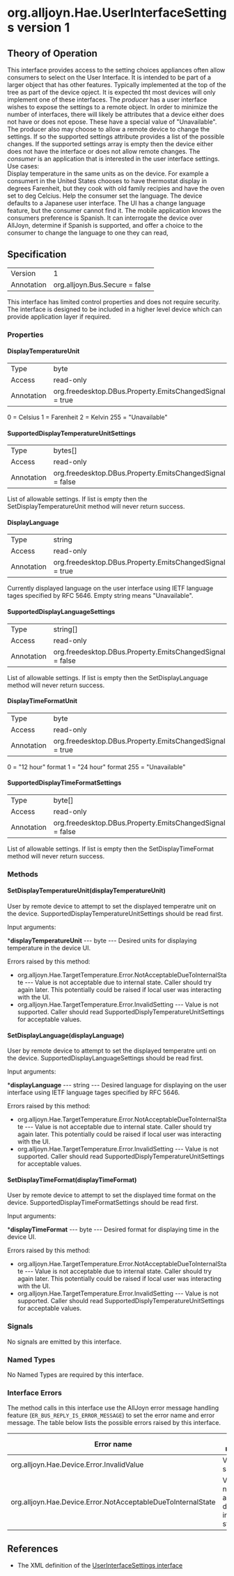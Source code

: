# org.alljoyn.Hae.UserInterfaceSettings version 1

## Theory of Operation


This interface provides access to the setting choices appliances often allow
consumers to select on the User Interface.  It is intended to be part of a 
larger object that has other features.  Typically implemented at the top of the
tree as part of the device opject.  It is expected tht most devices will only 
implement one of these interfaces.
The _producer_ has a user interface wishes to expose the settings to a remote 
object.  In order to minimize the number of interfaces, there will likely be
attributes that a device either does not have or does not epose.  These have a
special value of "Unavailable".  The producer also may choose to allow a remote
device to change the settings.  If so the supported settings attribute provides
a list of the possible changes.  If the supported settings array is empty then
the device either does not have the interface or does not allow remote changes.
The _consumer_ is an application that is interested in the user interface 
settings.  Use cases:  
Display temperature in the same units as on the device.
For example a consumert in the United States chooses to have thermostat display
in degrees Farenheit, but they cook with old family recipies and have the oven
set to deg Celcius.
Help the consumer set the language.
The device defaults to a Japanese user interface.  The UI has a change language
feature, but the consumer cannot find it.  The mobile application knows the 
consumers preference is Spanish. It can interrogate the device over AllJoyn,
determine if Spanish is supported, and offer a choice to the consumer to change
the language to one they can read,

## Specification

|                       |                                                                       |
|-----------------------|-----------------------------------------------------------------------|
| Version               | 1                                                                     |
| Annotation            | org.alljoyn.Bus.Secure = false                                        |

This interface has limited control properties and does not require security.  
The interface is designed to be included in a higher level device which can
provide application layer if required.



### Properties

#### DisplayTemperatureUnit

|                       |                                                                       |
|-----------------------|-----------------------------------------------------------------------|
| Type                  | byte                                                                  |
| Access                | read-only                                                             |
| Annotation            | org.freedesktop.DBus.Property.EmitsChangedSignal = true               |

0 = Celsius
1 = Farenheit
2 = Kelvin
255 = "Unavailable"

#### SupportedDisplayTemperatureUnitSettings

|                       |                                                                       |
|-----------------------|-----------------------------------------------------------------------|
| Type                  | bytes[]                                                               |
| Access                | read-only                                                             |
| Annotation            | org.freedesktop.DBus.Property.EmitsChangedSignal = false              |

List of allowable settings.  If list is empty then the SetDisplayTemperatureUnit
method will never return success.

#### DisplayLanguage

|                       |                                                                       |
|-----------------------|-----------------------------------------------------------------------|
| Type                  | string                                                                  |
| Access                | read-only                                                             |
| Annotation            | org.freedesktop.DBus.Property.EmitsChangedSignal = true               |

Currently displayed language on the user interface using IETF language tages
specified by RFC 5646.  Empty string means "Unavailable".

#### SupportedDisplayLanguageSettings

|                       |                                                                       |
|-----------------------|-----------------------------------------------------------------------|
| Type                  | string[]                                                              |
| Access                | read-only                                                             |
| Annotation            | org.freedesktop.DBus.Property.EmitsChangedSignal = false              |

List of allowable settings.  If list is empty then the SetDisplayLanguage
method will never return success.

#### DisplayTimeFormatUnit

|                       |                                                                       |
|-----------------------|-----------------------------------------------------------------------|
| Type                  | byte                                                                  |
| Access                | read-only                                                             |
| Annotation            | org.freedesktop.DBus.Property.EmitsChangedSignal = true               |

0 = "12 hour" format
1 = "24 hour" format
255 = "Unavailable"


#### SupportedDisplayTimeFormatSettings

|                       |                                                                       |
|-----------------------|-----------------------------------------------------------------------|
| Type                  | byte[]                                                                |
| Access                | read-only                                                             |
| Annotation            | org.freedesktop.DBus.Property.EmitsChangedSignal = false              |

List of allowable settings.  If list is empty then the SetDisplayTimeFormat
method will never return success.

### Methods

#### SetDisplayTemperatureUnit(displayTemperatureUnit)

User by remote device to attempt to set the displayed temperatre unit on the 
device.  SupportedDisplayTemperatureUnitSettings should be read first.

Input arguments:

***displayTemperatureUnit** --- byte --- Desired units for displaying 
temperature in the device UI.

Errors raised by this method:

* org.alljoyn.Hae.TargetTemperature.Error.NotAcceptableDueToInternalState --- 
Value is not acceptable due to internal state.  Caller should try again later.
This potentially could be raised if local user was interacting with the UI.
* org.alljoyn.Hae.TargetTemperature.Error.InvalidSetting --- Value is not 
supported.  Caller should read SupportedDisplyTemperatureUnitSettings for 
acceptable values.

#### SetDisplayLanguage(displayLanguage)

User by remote device to attempt to set the displayed temperatre unti on the 
device.  SupportedDisplayLanguageSettings should be read first.

Input arguments:

***displayLanguage** --- string --- Desired language for displaying on the user
interface using IETF language tages specified by RFC 5646.

Errors raised by this method:

* org.alljoyn.Hae.TargetTemperature.Error.NotAcceptableDueToInternalState --- 
Value is not acceptable due to internal state.  Caller should try again later.
This potentially could be raised if local user was interacting with the UI.
* org.alljoyn.Hae.TargetTemperature.Error.InvalidSetting --- Value is not 
supported.  Caller should read SupportedDisplyTemperatureUnitSettings for 
acceptable values.

#### SetDisplayTimeFormat(displayTimeFormat)

User by remote device to attempt to set the displayed time format on the 
device.  SupportedDisplayTimeFormatSettings should be read first.

Input arguments:

***displayTimeFormat** --- byte --- Desired format for displaying time in the 
device UI.


Errors raised by this method:

* org.alljoyn.Hae.TargetTemperature.Error.NotAcceptableDueToInternalState --- 
Value is not acceptable due to internal state.  Caller should try again later.
This potentially could be raised if local user was interacting with the UI.
* org.alljoyn.Hae.TargetTemperature.Error.InvalidSetting --- Value is not 
supported.  Caller should read SupportedDisplyTemperatureUnitSettings for 
acceptable values.


### Signals

No signals are emitted by this interface.

### Named Types

No Named Types are required by this interface.

### Interface Errors


The method calls in this interface use the AllJoyn error message handling feature
(`ER_BUS_REPLY_IS_ERROR_MESSAGE`) to set the error name and error message. The table
below lists the possible errors raised by this interface.

| Error name                                                   | Error message                                 |
|--------------------------------------------------------------|-----------------------------------------------|
| org.alljoyn.Hae.Device.Error.InvalidValue                    | Value not supported                           |
| org.alljoyn.Hae.Device.Error.NotAcceptableDueToInternalState | Value is not acceptable due to internal state |



## References

* The XML definition of the [UserInterfaceSettings interface](org.alljoyn.Hae.UserInterfaceSettings-v1.xml)
